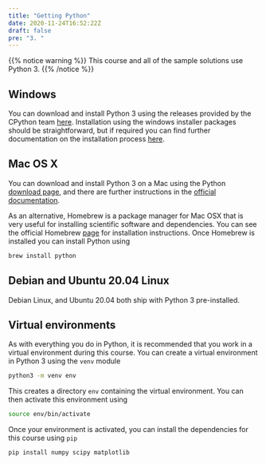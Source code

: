 ```yaml
---
title: "Getting Python"
date: 2020-11-24T16:52:22Z
draft: false
pre: "3. "
---
```


{{% notice warning %}}
This course and all of the sample solutions use Python 3.
{{% /notice %}}

## Windows

You can download and install Python 3 using the releases provided by the CPython team 
[here](https://www.python.org/downloads/windows/). Installation using the windows 
installer packages should be straightforward, but if required you can find further 
documentation on the installation process 
[here](https://docs.python.org/3/using/windows.html).

## Mac OS X

You can download and install Python 3 on a Mac using the Python [download 
page](https://www.python.org/downloads/mac-osx/), and there are further instructions in 
the [official documentation](https://docs.python.org/3/using/mac.html).

As an alternative, Homebrew is a package manager for Mac OSX that is very useful for 
installing scientific software and dependencies. You can see the official Homebrew 
[page](https://brew.sh/) for installation instructions. Once Homebrew is installed you 
can install Python using

```bash
brew install python
```

## Debian and Ubuntu 20.04 Linux

Debian Linux, and Ubuntu 20.04 both ship with Python 3 pre-installed. 


## Virtual environments

As with everything you do in Python, it is recommended that you work in a virtual 
environment during this course. You can create a virtual environment in Python 3 using 
the `venv` module

```bash
python3 -m venv env
```

This creates a directory `env` containing the virtual environment. You can then activate 
this environment using

```bash
source env/bin/activate
```

Once your environment is activated, you can install the dependencies for this course 
using `pip`

```bash
pip install numpy scipy matplotlib
```






